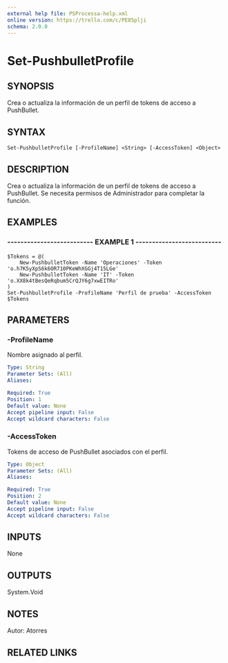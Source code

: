```yaml
---
external help file: PSProcessa-help.xml
online version: https://trello.com/c/PE85plji
schema: 2.0.0
---
```


# Set-PushbulletProfile

## SYNOPSIS
Crea o actualiza la información de un perfil de tokens de acceso a PushBullet.

## SYNTAX

```
Set-PushbulletProfile [-ProfileName] <String> [-AccessToken] <Object>
```

## DESCRIPTION
Crea o actualiza la información de un perfil de tokens de acceso a PushBullet.
Se necesita permisos de Administrador para completar la función.

## EXAMPLES

### -------------------------- EXAMPLE 1 --------------------------
```
$Tokens = @(
    New-PushbulletToken -Name 'Operaciones' -Token 'o.h7K5yXpS6k6OR710PKeWhXGGj4T15LGe'
    New-PushbulletToken -Name 'IT' -Token 'o.XX8k4tBesQeRqbum5CrQJY6g7xwEITRo'
)
Set-PushbulletProfile -ProfileName 'Perfil de prueba' -AccessToken $Tokens
```

## PARAMETERS

### -ProfileName
Nombre asignado al perfil.

```yaml
Type: String
Parameter Sets: (All)
Aliases: 

Required: True
Position: 1
Default value: None
Accept pipeline input: False
Accept wildcard characters: False
```

### -AccessToken
Tokens de acceso de PushBullet asociados con el perfil.

```yaml
Type: Object
Parameter Sets: (All)
Aliases: 

Required: True
Position: 2
Default value: None
Accept pipeline input: False
Accept wildcard characters: False
```

## INPUTS
None

## OUTPUTS

System.Void

## NOTES
Autor: Atorres

## RELATED LINKS

